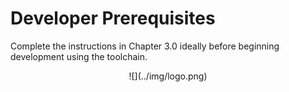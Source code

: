 # Developer Prerequisites

Complete the instructions in Chapter 3.0 ideally before beginning development using the toolchain.

<center id="footer">
  ![](../img/logo.png)
</center>
